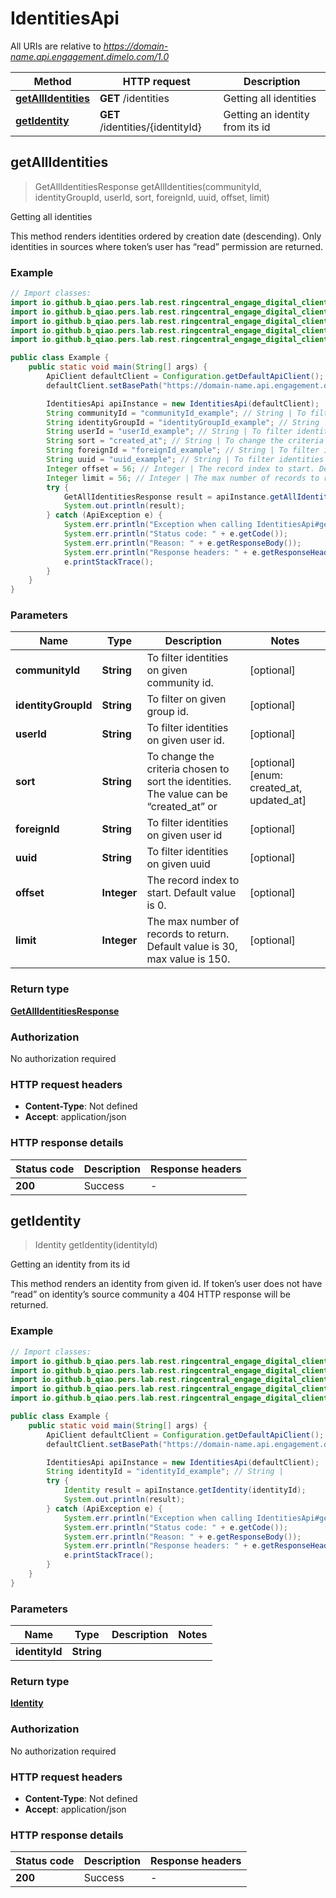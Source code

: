 # IdentitiesApi

All URIs are relative to *https://domain-name.api.engagement.dimelo.com/1.0*

| Method | HTTP request | Description |
|------------- | ------------- | -------------|
| [**getAllIdentities**](IdentitiesApi.md#getAllIdentities) | **GET** /identities | Getting all identities |
| [**getIdentity**](IdentitiesApi.md#getIdentity) | **GET** /identities/{identityId} | Getting an identity from its id |



## getAllIdentities

> GetAllIdentitiesResponse getAllIdentities(communityId, identityGroupId, userId, sort, foreignId, uuid, offset, limit)

Getting all identities

This method renders identities ordered by creation date (descending). Only identities in sources where token’s user has “read” permission are returned.

### Example

```java
// Import classes:
import io.github.b_qiao.pers.lab.rest.ringcentral_engage_digital_client.handler.ApiClient;
import io.github.b_qiao.pers.lab.rest.ringcentral_engage_digital_client.handler.ApiException;
import io.github.b_qiao.pers.lab.rest.ringcentral_engage_digital_client.handler.Configuration;
import io.github.b_qiao.pers.lab.rest.ringcentral_engage_digital_client.handler.model.*;
import io.github.b_qiao.pers.lab.rest.ringcentral_engage_digital_client.api.IdentitiesApi;

public class Example {
    public static void main(String[] args) {
        ApiClient defaultClient = Configuration.getDefaultApiClient();
        defaultClient.setBasePath("https://domain-name.api.engagement.dimelo.com/1.0");

        IdentitiesApi apiInstance = new IdentitiesApi(defaultClient);
        String communityId = "communityId_example"; // String | To filter identities on given community id.
        String identityGroupId = "identityGroupId_example"; // String | To filter on given group id.
        String userId = "userId_example"; // String | To filter identities on given user id.
        String sort = "created_at"; // String | To change the criteria chosen to sort the identities. The value can be “created_at” or
        String foreignId = "foreignId_example"; // String | To filter identities on given user id
        String uuid = "uuid_example"; // String | To filter identities on given uuid
        Integer offset = 56; // Integer | The record index to start. Default value is 0.
        Integer limit = 56; // Integer | The max number of records to return. Default value is 30, max value is 150.
        try {
            GetAllIdentitiesResponse result = apiInstance.getAllIdentities(communityId, identityGroupId, userId, sort, foreignId, uuid, offset, limit);
            System.out.println(result);
        } catch (ApiException e) {
            System.err.println("Exception when calling IdentitiesApi#getAllIdentities");
            System.err.println("Status code: " + e.getCode());
            System.err.println("Reason: " + e.getResponseBody());
            System.err.println("Response headers: " + e.getResponseHeaders());
            e.printStackTrace();
        }
    }
}
```

### Parameters


| Name | Type | Description  | Notes |
|------------- | ------------- | ------------- | -------------|
| **communityId** | **String**| To filter identities on given community id. | [optional] |
| **identityGroupId** | **String**| To filter on given group id. | [optional] |
| **userId** | **String**| To filter identities on given user id. | [optional] |
| **sort** | **String**| To change the criteria chosen to sort the identities. The value can be “created_at” or | [optional] [enum: created_at, updated_at] |
| **foreignId** | **String**| To filter identities on given user id | [optional] |
| **uuid** | **String**| To filter identities on given uuid | [optional] |
| **offset** | **Integer**| The record index to start. Default value is 0. | [optional] |
| **limit** | **Integer**| The max number of records to return. Default value is 30, max value is 150. | [optional] |

### Return type

[**GetAllIdentitiesResponse**](GetAllIdentitiesResponse.md)

### Authorization

No authorization required

### HTTP request headers

- **Content-Type**: Not defined
- **Accept**: application/json

### HTTP response details
| Status code | Description | Response headers |
|-------------|-------------|------------------|
| **200** | Success |  -  |


## getIdentity

> Identity getIdentity(identityId)

Getting an identity from its id

This method renders an identity from given id. If token’s user does not have “read” on identity’s source community a 404 HTTP response will be returned.

### Example

```java
// Import classes:
import io.github.b_qiao.pers.lab.rest.ringcentral_engage_digital_client.handler.ApiClient;
import io.github.b_qiao.pers.lab.rest.ringcentral_engage_digital_client.handler.ApiException;
import io.github.b_qiao.pers.lab.rest.ringcentral_engage_digital_client.handler.Configuration;
import io.github.b_qiao.pers.lab.rest.ringcentral_engage_digital_client.handler.model.*;
import io.github.b_qiao.pers.lab.rest.ringcentral_engage_digital_client.api.IdentitiesApi;

public class Example {
    public static void main(String[] args) {
        ApiClient defaultClient = Configuration.getDefaultApiClient();
        defaultClient.setBasePath("https://domain-name.api.engagement.dimelo.com/1.0");

        IdentitiesApi apiInstance = new IdentitiesApi(defaultClient);
        String identityId = "identityId_example"; // String | 
        try {
            Identity result = apiInstance.getIdentity(identityId);
            System.out.println(result);
        } catch (ApiException e) {
            System.err.println("Exception when calling IdentitiesApi#getIdentity");
            System.err.println("Status code: " + e.getCode());
            System.err.println("Reason: " + e.getResponseBody());
            System.err.println("Response headers: " + e.getResponseHeaders());
            e.printStackTrace();
        }
    }
}
```

### Parameters


| Name | Type | Description  | Notes |
|------------- | ------------- | ------------- | -------------|
| **identityId** | **String**|  | |

### Return type

[**Identity**](Identity.md)

### Authorization

No authorization required

### HTTP request headers

- **Content-Type**: Not defined
- **Accept**: application/json

### HTTP response details
| Status code | Description | Response headers |
|-------------|-------------|------------------|
| **200** | Success |  -  |

